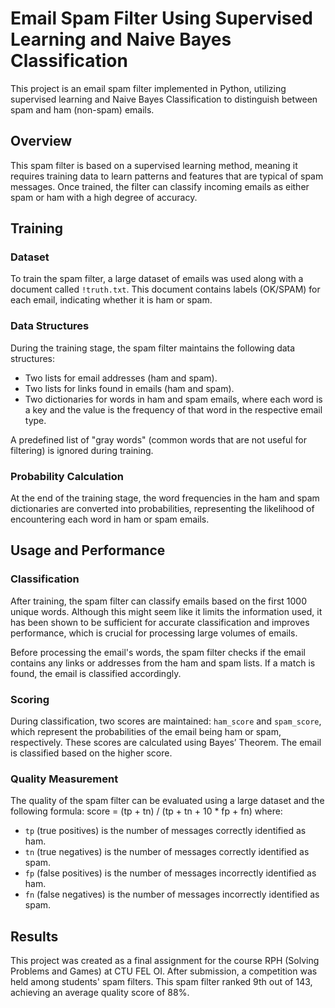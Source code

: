 # Email Spam Filter Using Supervised Learning and Naive Bayes Classification

This project is an email spam filter implemented in Python, utilizing supervised learning and Naive Bayes Classification to distinguish between spam and ham (non-spam) emails.

## Overview

This spam filter is based on a supervised learning method, meaning it requires training data to learn patterns and features that are typical of spam messages. Once trained, the filter can classify incoming emails as either spam or ham with a high degree of accuracy.

## Training

### Dataset
To train the spam filter, a large dataset of emails was used along with a document called `!truth.txt`. This document contains labels (OK/SPAM) for each email, indicating whether it is ham or spam.

### Data Structures
During the training stage, the spam filter maintains the following data structures:
- Two lists for email addresses (ham and spam).
- Two lists for links found in emails (ham and spam).
- Two dictionaries for words in ham and spam emails, where each word is a key and the value is the frequency of that word in the respective email type.

A predefined list of "gray words" (common words that are not useful for filtering) is ignored during training.

### Probability Calculation
At the end of the training stage, the word frequencies in the ham and spam dictionaries are converted into probabilities, representing the likelihood of encountering each word in ham or spam emails.

## Usage and Performance

### Classification
After training, the spam filter can classify emails based on the first 1000 unique words. Although this might seem like it limits the information used, it has been shown to be sufficient for accurate classification and improves performance, which is crucial for processing large volumes of emails.

Before processing the email's words, the spam filter checks if the email contains any links or addresses from the ham and spam lists. If a match is found, the email is classified accordingly.

### Scoring
During classification, two scores are maintained: `ham_score` and `spam_score`, which represent the probabilities of the email being ham or spam, respectively. These scores are calculated using Bayes’ Theorem. The email is classified based on the higher score.

### Quality Measurement
The quality of the spam filter can be evaluated using a large dataset and the following formula:
score = (tp + tn) / (tp + tn + 10 * fp + fn)
where:
- `tp` (true positives) is the number of messages correctly identified as ham.
- `tn` (true negatives) is the number of messages correctly identified as spam.
- `fp` (false positives) is the number of messages incorrectly identified as ham.
- `fn` (false negatives) is the number of messages incorrectly identified as spam.

## Results

This project was created as a final assignment for the course RPH (Solving Problems and Games) at CTU FEL OI. After submission, a competition was held among students' spam filters. This spam filter ranked 9th out of 143, achieving an average quality score of 88%.


